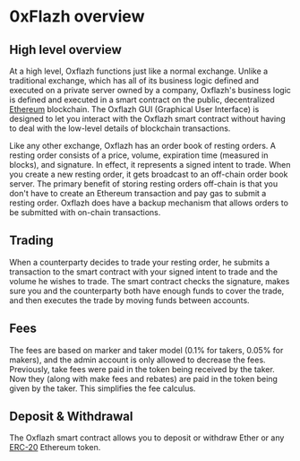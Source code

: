 # 0xFlazh overview

## High level overview

At a high level, Oxflazh functions just like a normal exchange. Unlike a traditional exchange, which has all of its business logic defined and executed on a private server owned by a company, Oxflazh's business logic is defined and executed in a smart contract on the public, decentralized [Ethereum](https://ethereum.org) blockchain. The Oxflazh GUI (Graphical User Interface) is designed to let you interact with the Oxflazh smart contract without having to deal with the low-level details of blockchain transactions.

Like any other exchange, Oxflazh has an order book of resting orders. A resting order consists of a price, volume, expiration time (measured in blocks), and signature. In effect, it represents a signed intent to trade. When you create a new resting order, it gets broadcast to an off-chain order book server. The primary benefit of storing resting orders off-chain is that you don't have to create an Ethereum transaction and pay gas to submit a resting order. Oxflazh does have a backup mechanism that allows orders to be submitted with on-chain transactions.

## Trading

When a counterparty decides to trade your resting order, he submits a transaction to the smart contract with your signed intent to trade and the volume he wishes to trade. The smart contract checks the signature, makes sure you and the counterparty both have enough funds to cover the trade, and then executes the trade by moving funds between accounts.

## Fees

The fees are based on marker and taker model (0.1% for takers, 0.05% for makers), and the admin account is only allowed to decrease the fees.
Previously, take fees were paid in the token being received by the taker. Now they (along with make fees and rebates) are paid in the token being given by the taker. This simplifies the fee calculus.


## Deposit & Withdrawal

The Oxflazh smart contract allows you to deposit or withdraw Ether or any [ERC-20](https://github.com/ethereum/EIPs/issues/20) Ethereum token.